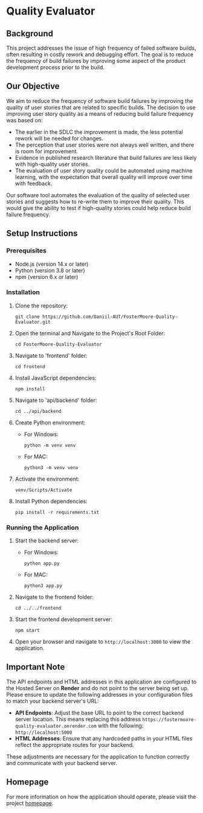 # Quality Evaluator

## Background

This project addresses the issue of high frequency of failed software builds, often resulting in costly rework and debugging effort. The goal is to reduce the frequency of build failures by improving some aspect of the product development process prior to the build.

## Our Objective

We aim to reduce the frequency of software build failures by improving the quality of user stories that are related to specific builds. The decision to use improving user story quality as a means of reducing build failure frequency was based on:

- The earlier in the SDLC the improvement is made, the less potential rework will be needed for changes.
- The perception that user stories were not always well written, and there is room for improvement.
- Evidence in published research literature that build failures are less likely with high-quality user stories.
- The evaluation of user story quality could be automated using machine learning, with the expectation that overall quality will improve over time with feedback.

Our software tool automates the evaluation of the quality of selected user stories and suggests how to re-write them to improve their quality. This would give the ability to test if high-quality stories could help reduce build failure frequency.

## Setup Instructions

### Prerequisites

- Node.js (version 14.x or later)
- Python (version 3.8 or later)
- npm (version 6.x or later)

### Installation

1. Clone the repository:
   ```
   git clone https://github.com/Daniil-AUT/FosterMoore-Quality-Evaluator.git
   ```

2. Open the terminal and Navigate to the Project's Root Folder:
   ```
   cd FosterMoore-Quality-Evaluator
   ```

3. Navigate to 'frontend' folder:
   ```
   cd frontend
   ```

4. Install JavaScript dependencies:
   ```
   npm install
   ```

5. Navigate to 'api/backend' folder:
   ```
   cd ../api/backend
   ```

6. Create Python environment:
   - For Windows:
     ```
     python -m venv venv
     ```
   - For MAC:
     ```
     python3 -m venv venv
     ```

7. Activate the environment:
   ```
   venv/Scripts/Activate
   ```

8. Install Python dependencies:
   ```
   pip install -r requirements.txt
   ```

### Running the Application

1. Start the backend server:
   - For Windows:
     ```
     python app.py
     ```
   - For MAC:
     ```
     python3 app.py
     ```

2. Navigate to the frontend folder:
   ```
   cd ../../frontend
   ```

3. Start the frontend development server:
   ```
   npm start
   ```

4. Open your browser and navigate to `http://localhost:3000` to view the application.

## Important Note

The API endpoints and HTML addresses in this application are configured to the Hosted Server on **Render** and do not point to the server being set up. Please ensure to update the following addresses in your configuration files to match your backend server's URL:

- **API Endpoints**: Adjust the base URL to point to the correct backend server location. This means replacing this address `https://fostermoore-quality-evaluator.onrender.com` with the following: `http://localhost:5000`
- **HTML Addresses**: Ensure that any hardcoded paths in your HTML files reflect the appropriate routes for your backend.

These adjustments are necessary for the application to function correctly and communicate with your backend server.

## Homepage

For more information on how the application should operate, please visit the project [homepage](https://foster-moore-quality-evaluator.vercel.app).

